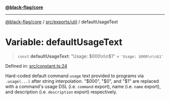 [**@black-flag/core**](../../../../README.md)

***

[@black-flag/core](../../../../README.md) / [src/exports/util](../README.md) / defaultUsageText

# Variable: defaultUsageText

> `const` **defaultUsageText**: "Usage: $000\n\n$1" = `'Usage: $000\n\n$1'`

Defined in: [src/constant.ts:24](https://github.com/Xunnamius/black-flag/blob/7a70c7e44633bf3b15b0662ce212ece66de038c8/src/constant.ts#L24)

Hard-coded default command `usage` text provided to programs via
`.usage(...)` after string interpolation. "$000", "$0", and "$1" are replaced
with a command's usage DSL (i.e. `command` export), name (i.e. `name`
export), and description (i.e. `description` export) respectively.
